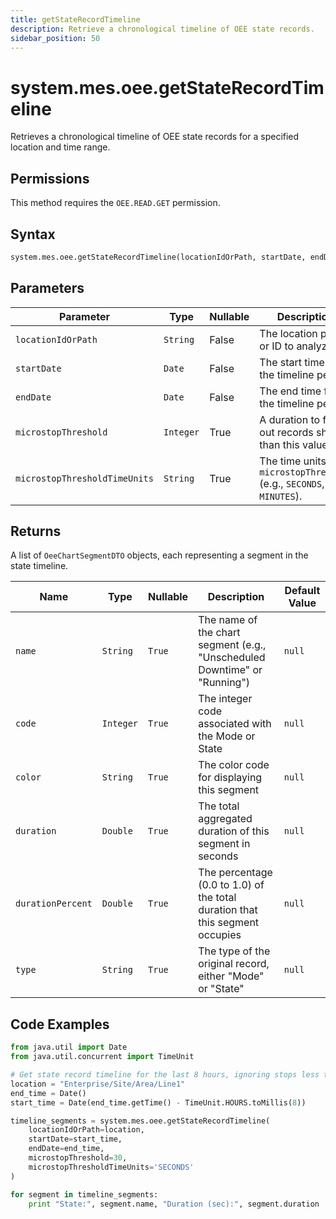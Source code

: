 ```yaml
---
title: getStateRecordTimeline
description: Retrieve a chronological timeline of OEE state records.
sidebar_position: 50
---
```


# system.mes.oee.getStateRecordTimeline

Retrieves a chronological timeline of OEE state records for a specified location and time range.

## Permissions

This method requires the `OEE.READ.GET` permission.

## Syntax

```python
system.mes.oee.getStateRecordTimeline(locationIdOrPath, startDate, endDate, microstopThreshold=None, microstopThresholdTimeUnits='SECONDS')
```

## Parameters

| Parameter                     | Type      | Nullable | Description                                                           |
| ----------------------------- | --------- | -------- | --------------------------------------------------------------------- |
| `locationIdOrPath`            | `String`  | False    | The location path or ID to analyze.                                   |
| `startDate`                   | `Date`    | False    | The start time for the timeline period.                               |
| `endDate`                     | `Date`    | False    | The end time for the timeline period.                                 |
| `microstopThreshold`          | `Integer` | True     | A duration to filter out records shorter than this value.             |
| `microstopThresholdTimeUnits` | `String`  | True     | The time units for `microstopThreshold` (e.g., `SECONDS`, `MINUTES`). |

## Returns

A list of `OeeChartSegmentDTO` objects, each representing a segment in the state timeline.

| Name              | Type      | Nullable | Description                                                                  | Default Value |
| ----------------- | --------- | -------- | ---------------------------------------------------------------------------- | ------------- |
| `name`            | `String`  | `True`   | The name of the chart segment (e.g., "Unscheduled Downtime" or "Running")    | `null`        |
| `code`            | `Integer` | `True`   | The integer code associated with the Mode or State                           | `null`        |
| `color`           | `String`  | `True`   | The color code for displaying this segment                                   | `null`        |
| `duration`        | `Double`  | `True`   | The total aggregated duration of this segment in seconds                     | `null`        |
| `durationPercent` | `Double`  | `True`   | The percentage (0.0 to 1.0) of the total duration that this segment occupies | `null`        |
| `type`            | `String`  | `True`   | The type of the original record, either "Mode" or "State"                    | `null`        |

## Code Examples

```python
from java.util import Date
from java.util.concurrent import TimeUnit

# Get state record timeline for the last 8 hours, ignoring stops less than 30 seconds
location = "Enterprise/Site/Area/Line1"
end_time = Date()
start_time = Date(end_time.getTime() - TimeUnit.HOURS.toMillis(8))

timeline_segments = system.mes.oee.getStateRecordTimeline(
    locationIdOrPath=location,
    startDate=start_time,
    endDate=end_time,
    microstopThreshold=30,
    microstopThresholdTimeUnits='SECONDS'
)

for segment in timeline_segments:
    print "State:", segment.name, "Duration (sec):", segment.duration
```
